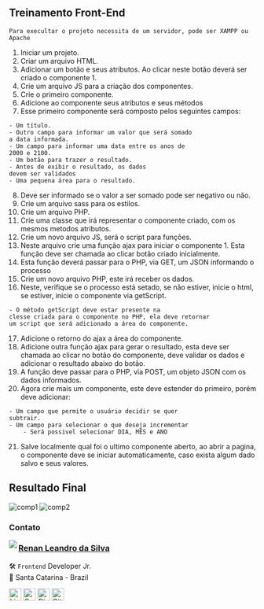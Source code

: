 ## Treinamento Front-End

```
Para execultar o projeto necessita de um servidor, pode ser XAMPP ou Apache
```

1. Iniciar um projeto.
2. Criar um arquivo HTML.
3. Adicionar um botão e seus atributos.
Ao clicar neste botão deverá ser criado o componente 1.
4. Crie um arquivo JS para a criação dos componentes.
5. Crie o primeiro componente.
6. Adicione ao componente seus atributos e seus métodos
7. Esse primeiro componente será composto pelos seguintes
campos:

```
- Um título.
- Outro campo para informar um valor que será somado
a data informada.
- Um campo para informar uma data entre os anos de
2000 e 2100.
- Um botão para trazer o resultado.
- Antes de exibir o resultado, os dados
devem ser validados
- Uma pequena área para o resultado.
```
8. Deve ser informado se o valor a ser somado pode
ser negativo ou não.
9. Crie um arquivo sass para os estilos.
10. Crie um arquivo PHP.
11. Crie uma classe que irá representar o componente
criado, com os mesmos metodos atributos.
12. Crie um novo arquivo JS, será o script para funções.
13. Neste arquivo crie uma função ajax para iniciar o
componente 1. Esta função deve ser chamada ao clicar
botão criado inicialmente.
14. Esta função deverá passar para o PHP, via GET, um
JSON informando o processo
15. Crie um novo arquivo PHP, este irá receber os dados.
16. Neste, verifique se o processo está setado, se não
estiver, inicie o html, se estiver, inicie o componente
via getScript.
```
- O método getScript deve estar presente na
clesse criada para o componente no PHP, ela deve retornar
um script que será adicionado a área do componente.
```
17. Adicione o retorno do ajax a área do componente.
18. Adicione outra função ajax para gerar o resultado,
esta deve ser chamada ao clicar no botão do componente,
deve validar os dados e adicionar o resultado abaixo do
botão.
18. A função deve passar para o PHP, via POST, um objeto
JSON com os dados informados.
20. Agora crie mais um componente, este deve estender do
primeiro, porém deve adicionar:
```
- Um campo que permite o usuário decidir se quer
subtrair.
- Um campo para selecionar o que deseja incrementar
	- Será possivel selecionar DIA, MÊS e ANO

```
21. Salve localmente qual foi o ultimo componente aberto,
ao abrir a pagina, o componente deve se iniciar
automaticamente, caso exista algum dado salvo e seus valores.

## Resultado Final

![comp1](https://user-images.githubusercontent.com/101990719/198414590-f86c3ff7-5619-4000-846a-f016a638c41c.png)
![comp2](https://user-images.githubusercontent.com/101990719/198414597-e3fc598d-6019-48f1-ba4e-584b27e7f4ad.png)

### Contato

<img align="left" src="https://www.github.com/renyzeraa.png?size=150">

### [**Renan Leandro da Silva**](https://github.com/renyzeraa)

🛠 `Frontend` Developer Jr. <br>
📍 Santa Catarina - Brazil

<a href="https://www.linkedin.com/in/renyzeraa" target="_blank"><img src="https://img.shields.io/badge/LinkedIn-0077B5?style=flat&logo=linkedin&logoColor=white" alt="LinkedIn Badge" height="25"></a>&nbsp;<a href="mailto:renansilvaytb@gmail.com" target="_blank"><img src="https://img.shields.io/badge/Gmail-D14836?style=flat&logo=gmail&logoColor=white" alt="Gmail Badge" height="25"></a>&nbsp;<a href="#"><img src="https://img.shields.io/badge/Discord-%237289DA.svg?logo=discord&logoColor=white" title="renan_s#7826" alt="Discord Badge" height="25"></a>&nbsp;<a href="https://www.github.com/renyzeraa" target="_blank"><img src="https://img.shields.io/badge/GitHub-100000?style=flat&logo=github&logoColor=white" alt="GitHub Badge" height="25"></a>&nbsp;

<br clear="left"/>
